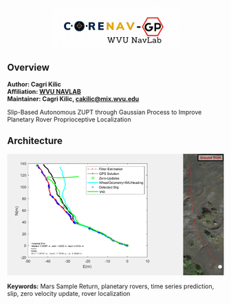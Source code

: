 <p align="center">
<img alt="logo" src="docs/corenav7.gif" width="300">
</p>


## Overview

**Author: Cagri Kilic<br />
Affiliation: [WVU NAVLAB](https://navigationlab.wvu.edu/)<br />
Maintainer: Cagri Kilic, cakilic@mix.wvu.edu**

Slip-Based Autonomous ZUPT through Gaussian Process to Improve Planetary Rover Proprioceptive Localization

## Architecture
<p align="center">
<img alt="architecture" src="docs/Slide1.PNG" width="700">
</p>        

**Keywords:** Mars Sample Return, planetary rovers, time series prediction, slip, zero velocity update, rover localization

